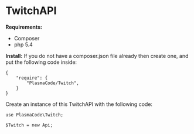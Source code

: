# TwitchAPI


**Requirements:**
- Composer
- php 5.4

**Install:**
If you do not have a composer.json file already then create one, and put the following code inside:

    {
        "require": {
            "PlasmaCode/Twitch",
        }
    }


Create an instance of this TwitchAPI with the following code:

    use PlasmaCode\Twitch;
    
    $Twitch = new Api;
